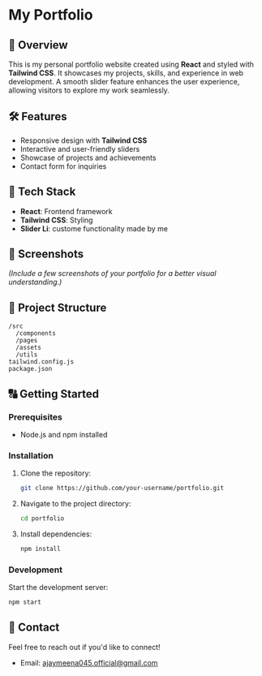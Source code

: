 # My Portfolio

## 🌟 Overview  
This is my personal portfolio website created using **React** and styled with **Tailwind CSS**. It showcases my projects, skills, and experience in web development. A smooth slider feature enhances the user experience, allowing visitors to explore my work seamlessly.

## 🛠️ Features  
- Responsive design with **Tailwind CSS**  
- Interactive and user-friendly sliders  
- Showcase of projects and achievements  
- Contact form for inquiries  

## 🚀 Tech Stack  
- **React**: Frontend framework  
- **Tailwind CSS**: Styling  
- **Slider Li**: custome functionality made by me  

## 📸 Screenshots  
*(Include a few screenshots of your portfolio for a better visual understanding.)*

## 📂 Project Structure  
```
/src  
  /components  
  /pages  
  /assets  
  /utils  
tailwind.config.js  
package.json  
```

## 🔠 Getting Started  

### Prerequisites  
- Node.js and npm installed  

### Installation  
1. Clone the repository:  
   ```bash  
   git clone https://github.com/your-username/portfolio.git  
   ```  
2. Navigate to the project directory:  
   ```bash  
   cd portfolio  
   ```  
3. Install dependencies:  
   ```bash  
   npm install  
   ```  

### Development  
Start the development server:  
```bash  
npm start  
```  

## 📧 Contact  
Feel free to reach out if you'd like to connect!  
- Email: ajaymeena045.official@gmail.com
